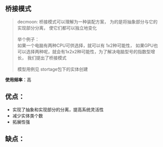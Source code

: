 桥接模式
- 

> decmoon:
桥接模式可以理解为一种装配方案，
为的是将抽象部分与它的实现部分分离，
使它们都可以独立地变化<br/><br/>
举个例子：<br/>
如果一个电脑有两种CPU可供选择，就可以有 1x2种可能性，
如果GPU也可以选择两种呢，就会有1x2x2种可能性，为了解决电脑型号的指数型增长，
我们提出了桥接模式<br/><br/>
模型用例见 stortage包下的实体创建

**使用频率**：高

优点：
- 
+ 实现了抽象和实现部分的分离，提高系统灵活性
+ 减少实体类个数
+ 拓展性强



缺点：
- 




